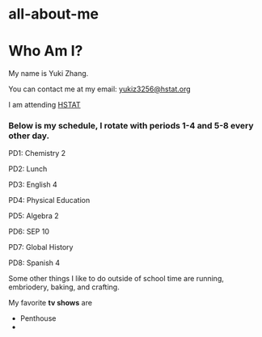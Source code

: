 # all-about-me
# Who Am I?
My name is Yuki Zhang.

You can contact me at my email: yukiz3256@hstat.org

I am attending [HSTAT](https://www.hstat.org/)

### Below is my schedule, I rotate with periods 1-4 and 5-8 every other day.

PD1: Chemistry 2

PD2: Lunch 

PD3: English 4

PD4: Physical Education

PD5: Algebra 2 

PD6: SEP 10

PD7: Global History

PD8: Spanish 4 

Some other things I like to do outside of school time are running, embriodery, baking, and crafting.

My favorite **tv shows** are
* Penthouse 
* 